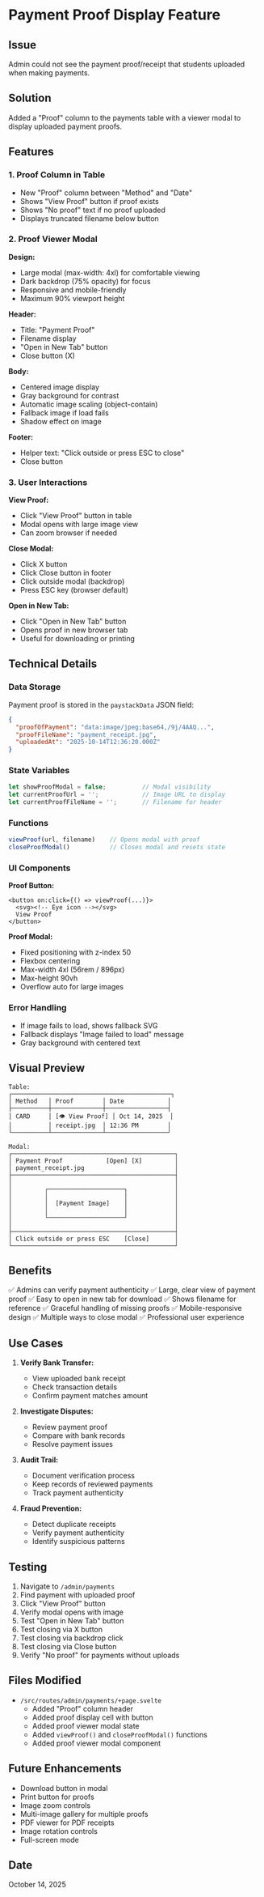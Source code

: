 # Payment Proof Display Feature

## Issue
Admin could not see the payment proof/receipt that students uploaded when making payments.

## Solution
Added a "Proof" column to the payments table with a viewer modal to display uploaded payment proofs.

## Features

### 1. Proof Column in Table
- New "Proof" column between "Method" and "Date"
- Shows "View Proof" button if proof exists
- Shows "No proof" text if no proof uploaded
- Displays truncated filename below button

### 2. Proof Viewer Modal
**Design:**
- Large modal (max-width: 4xl) for comfortable viewing
- Dark backdrop (75% opacity) for focus
- Responsive and mobile-friendly
- Maximum 90% viewport height

**Header:**
- Title: "Payment Proof"
- Filename display
- "Open in New Tab" button
- Close button (X)

**Body:**
- Centered image display
- Gray background for contrast
- Automatic image scaling (object-contain)
- Fallback image if load fails
- Shadow effect on image

**Footer:**
- Helper text: "Click outside or press ESC to close"
- Close button

### 3. User Interactions
**View Proof:**
- Click "View Proof" button in table
- Modal opens with large image view
- Can zoom browser if needed

**Close Modal:**
- Click X button
- Click Close button in footer
- Click outside modal (backdrop)
- Press ESC key (browser default)

**Open in New Tab:**
- Click "Open in New Tab" button
- Opens proof in new browser tab
- Useful for downloading or printing

## Technical Details

### Data Storage
Payment proof is stored in the `paystackData` JSON field:
```json
{
  "proofOfPayment": "data:image/jpeg;base64,/9j/4AAQ...",
  "proofFileName": "payment_receipt.jpg",
  "uploadedAt": "2025-10-14T12:36:20.000Z"
}
```

### State Variables
```typescript
let showProofModal = false;          // Modal visibility
let currentProofUrl = '';            // Image URL to display
let currentProofFileName = '';       // Filename for header
```

### Functions
```typescript
viewProof(url, filename)    // Opens modal with proof
closeProofModal()           // Closes modal and resets state
```

### UI Components

**Proof Button:**
```svelte
<button on:click={() => viewProof(...)}>
  <svg><!-- Eye icon --></svg>
  View Proof
</button>
```

**Proof Modal:**
- Fixed positioning with z-index 50
- Flexbox centering
- Max-width 4xl (56rem / 896px)
- Max-height 90vh
- Overflow auto for large images

### Error Handling
- If image fails to load, shows fallback SVG
- Fallback displays "Image failed to load" message
- Gray background with centered text

## Visual Preview

```
Table:
┌────────────────────────────────────────────┐
│ Method   │ Proof        │ Date            │
├──────────┼──────────────┼─────────────────┤
│ CARD     │ [👁 View Proof] │ Oct 14, 2025  │
│          │ receipt.jpg  │ 12:36 PM        │
└──────────┴──────────────┴─────────────────┘

Modal:
┌─────────────────────────────────────────────┐
│ Payment Proof            [Open] [X]         │
│ payment_receipt.jpg                         │
├─────────────────────────────────────────────┤
│                                             │
│         ┌─────────────────────┐             │
│         │                     │             │
│         │  [Payment Image]    │             │
│         │                     │             │
│         └─────────────────────┘             │
│                                             │
├─────────────────────────────────────────────┤
│ Click outside or press ESC    [Close]       │
└─────────────────────────────────────────────┘
```

## Benefits
✅ Admins can verify payment authenticity
✅ Large, clear view of payment proof
✅ Easy to open in new tab for download
✅ Shows filename for reference
✅ Graceful handling of missing proofs
✅ Mobile-responsive design
✅ Multiple ways to close modal
✅ Professional user experience

## Use Cases

1. **Verify Bank Transfer:**
   - View uploaded bank receipt
   - Check transaction details
   - Confirm payment matches amount

2. **Investigate Disputes:**
   - Review payment proof
   - Compare with bank records
   - Resolve payment issues

3. **Audit Trail:**
   - Document verification process
   - Keep records of reviewed payments
   - Track payment authenticity

4. **Fraud Prevention:**
   - Detect duplicate receipts
   - Verify payment authenticity
   - Identify suspicious patterns

## Testing

1. Navigate to `/admin/payments`
2. Find payment with uploaded proof
3. Click "View Proof" button
4. Verify modal opens with image
5. Test "Open in New Tab" button
6. Test closing via X button
7. Test closing via backdrop click
8. Test closing via Close button
9. Verify "No proof" for payments without uploads

## Files Modified
- `/src/routes/admin/payments/+page.svelte`
  - Added "Proof" column header
  - Added proof display cell with button
  - Added proof viewer modal state
  - Added `viewProof()` and `closeProofModal()` functions
  - Added proof viewer modal component

## Future Enhancements
- Download button in modal
- Print button for proofs
- Image zoom controls
- Multi-image gallery for multiple proofs
- PDF viewer for PDF receipts
- Image rotation controls
- Full-screen mode

## Date
October 14, 2025
